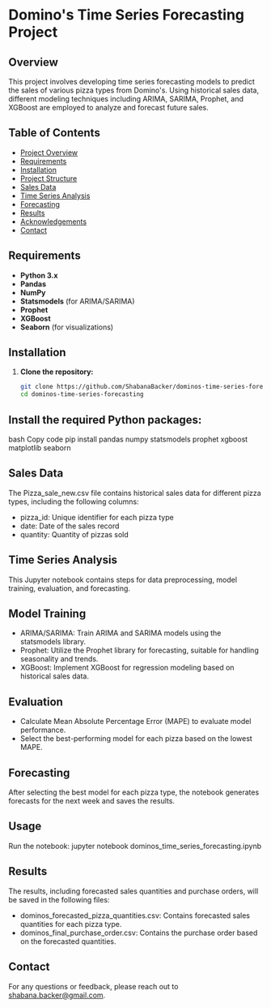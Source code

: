 # Domino's Time Series Forecasting Project

## Overview
This project involves developing time series forecasting models to predict the sales of various pizza types from Domino's. Using historical sales data, different modeling techniques including ARIMA, SARIMA, Prophet, and XGBoost are employed to analyze and forecast future sales.

## Table of Contents
- [Project Overview](#overview)
- [Requirements](#requirements)
- [Installation](#installation)
- [Project Structure](#project-structure)
- [Sales Data](#sales-data)
- [Time Series Analysis](#time-series-analysis)
- [Forecasting](#forecasting)
- [Results](#results)
- [Acknowledgements](#acknowledgements)
- [Contact](#contact)

## Requirements
- **Python 3.x**
- **Pandas**
- **NumPy**
- **Statsmodels** (for ARIMA/SARIMA)
- **Prophet**
- **XGBoost**
- **Seaborn** (for visualizations)

## Installation
1. **Clone the repository:**
   ```bash
   git clone https://github.com/ShabanaBacker/dominos-time-series-forecasting.git
   cd dominos-time-series-forecasting
## Install the required Python packages:
bash
Copy code
pip install pandas numpy statsmodels prophet xgboost matplotlib seaborn

## Sales Data
The Pizza_sale_new.csv file contains historical sales data for different pizza types, including the following columns:

- pizza_id: Unique identifier for each pizza type
- date: Date of the sales record
- quantity: Quantity of pizzas sold

## Time Series Analysis
This Jupyter notebook contains steps for data preprocessing, model training, evaluation, and forecasting.

## Model Training
- ARIMA/SARIMA: Train ARIMA and SARIMA models using the statsmodels library.
- Prophet: Utilize the Prophet library for forecasting, suitable for handling seasonality and trends.
- XGBoost: Implement XGBoost for regression modeling based on historical sales data.

## Evaluation
 - Calculate Mean Absolute Percentage Error (MAPE) to evaluate model performance.
 - Select the best-performing model for each pizza based on the lowest MAPE.
## Forecasting
After selecting the best model for each pizza type, the notebook generates forecasts for the next week and saves the results.
## Usage
Run the notebook:
jupyter notebook dominos_time_series_forecasting.ipynb
## Results
The results, including forecasted sales quantities and purchase orders, will be saved in the following files:
- dominos_forecasted_pizza_quantities.csv: Contains forecasted sales quantities for each pizza type.
- dominos_final_purchase_order.csv: Contains the purchase order based on the forecasted quantities.
## Contact
For any questions or feedback, please reach out to shabana.backer@gmail.com.

